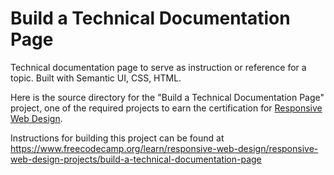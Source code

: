 # Build a Technical Documentation Page

Technical documentation page to serve as instruction or reference for a topic. Built with Semantic UI, CSS, HTML.

Here is the source directory for the "Build a Technical Documentation Page" project, one of the required projects to earn the certification for [Responsive Web Design](https://www.freecodecamp.org/learn/responsive-web-design/).

Instructions for building this project can be found at https://www.freecodecamp.org/learn/responsive-web-design/responsive-web-design-projects/build-a-technical-documentation-page
